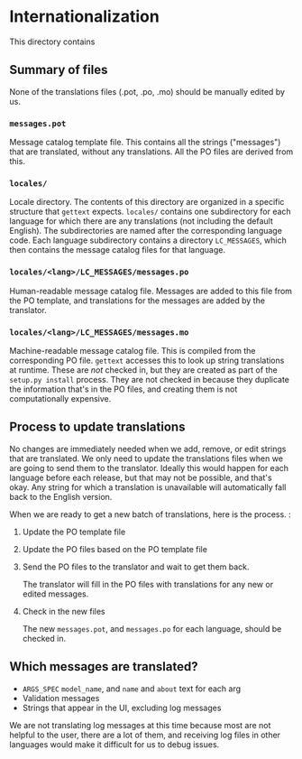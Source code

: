 # Internationalization

This directory contains

## Summary of files
None of the translations files (.pot, .po, .mo) should be manually edited by us.

### `messages.pot`
Message catalog template file. This contains all the strings ("messages") that are translated, without any translations. All the PO files are derived from this.

### `locales/`
Locale directory. The contents of this directory are organized in a specific structure that `gettext` expects. `locales/` contains one subdirectory for each language for which there are any translations (not including the default English). The subdirectories are named after the corresponding language code. Each language subdirectory contains a directory `LC_MESSAGES`, which then contains the message catalog files for that language.

### `locales/<lang>/LC_MESSAGES/messages.po`
Human-readable message catalog file. Messages are added to this file from the PO template, and translations for the messages are added by the translator.

### `locales/<lang>/LC_MESSAGES/messages.mo`
Machine-readable message catalog file. This is compiled from the corresponding PO file. `gettext` accesses this to look up string translations at runtime. These are *not* checked in, but they are created as part of the `setup.py install` process. They are not checked in because they duplicate the information that's in the PO files, and creating them is not computationally expensive.


## Process to update translations

No changes are immediately needed when we add, remove, or edit strings that are translated. We only need to update the translations files when we are going to send them to the translator. Ideally this would happen for each language before each release, but that may not be possible, and that's okay. Any string for which a translation is unavailable will automatically fall back to the English version.

When we are ready to get a new batch of translations, here is the process. :

1. Update the PO template file

2. Update the PO files based on the PO template file

3. Send the PO files to the translator and wait to get them back.

   The translator will fill in the PO files with translations for any new or edited messages.

4. Check in the new files

   The new `messages.pot`, and `messages.po` for each language, should be checked in.

## Which messages are translated?


* `ARGS_SPEC` `model_name`, and `name` and `about` text for each arg
* Validation messages
* Strings that appear in the UI, excluding log messages

We are not translating log messages at this time because most are not helpful to the user, there are a lot of them, and receiving log files in other languages would make it difficult for us to debug issues.
